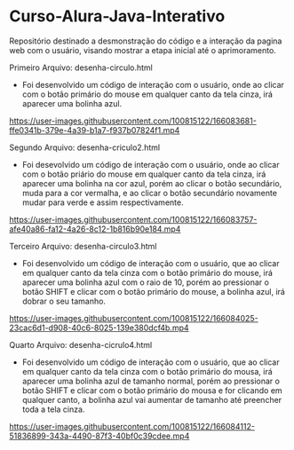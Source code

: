 # Curso-Alura-Java-Interativo

Repositório destinado a desmonstração do código e a interação da pagina web com o usuário, visando mostrar a etapa inicial até o aprimoramento.

Primeiro Arquivo: desenha-circulo.html

- Foi desenvolvido um código de interação com o usuário, onde ao clicar com o botão primário do mouse em qualquer canto da tela cinza, irá aparecer uma bolinha azul.

https://user-images.githubusercontent.com/100815122/166083681-ffe0341b-379e-4a39-b1a7-f937b07824f1.mp4

Segundo Arquivo: desenha-criculo2.html

- Foi desevolvido um código de interação com o usuário, onde ao clicar com o botão priário do mouse em qualquer canto da tela cinza, irá aparecer uma bolinha na cor azul, porém ao clicar o botão secundário, muda para a cor vermalha, e ao clicar o botão secundário novamente mudar para verde e assim respectivamente.

https://user-images.githubusercontent.com/100815122/166083757-afe40a86-fa12-4a26-8c12-1b816b90e184.mp4

Terceiro Arquivo: desenha-circulo3.html

- Foi desenvolvido um código de interação com o usuário, que ao clicar em qualquer canto da tela cinza com o botão primário do mouse, irá aparecer uma bolinha azul com o raio de 10, porém ao pressionar o botão SHIFT e clicar com o botão primário do mouse, a bolinha azul, irá dobrar o seu tamanho.

https://user-images.githubusercontent.com/100815122/166084025-23cac6d1-d908-40c6-8025-139e380dcf4b.mp4

Quarto Arquivo: desenha-cicrulo4.html

- Foi desenvolvido um código de interação com o usuário, que ao clicar em qualquer canto da tela cinza com o botão primário do mousa, irá aparecer uma bolinha azul de tamanho normal, porém ao pressionar o botão SHIFT e clicar com o botão primário do mousa e for clicando em qualquer canto, a bolinha azul vai aumentar de tamanho até preencher toda a tela cinza.

https://user-images.githubusercontent.com/100815122/166084112-51836899-343a-4490-87f3-40bf0c39cdee.mp4




